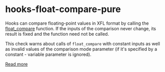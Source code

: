 # hooks-float-compare-pure

Hooks can compare floating-point values in XFL format by calling the [float_compare](https://xrpl-hooks.readme.io/v2.0/reference/float_compare) function. If the inputs of the comparison never change, its result is fixed and the function need not be called.

This check warns about calls of `float_compare` with constant inputs as well as invalid values of the comparison mode parameter (if it's specified by a constant - variable parameter is ignored).

[Read more](https://xrpl-hooks.readme.io/v2.0/docs/floating-point-numbers-xfl)
